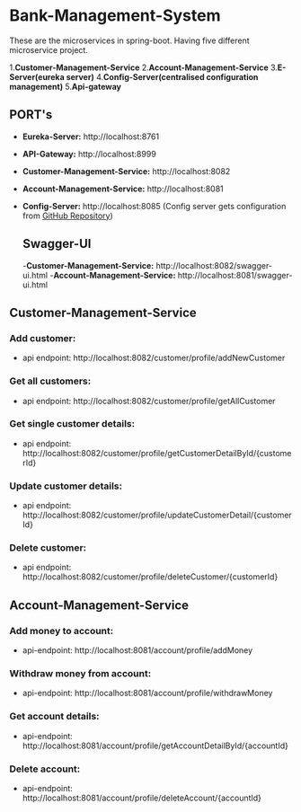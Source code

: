 # Bank-Management-System
These are the microservices in spring-boot. Having five different microservice project.

1.**Customer-Management-Service**
2.**Account-Management-Service**
3.**E-Server(eureka server)**
4.**Config-Server(centralised configuration management)**
5.**Api-gateway**

## PORT's
- **Eureka-Server:** http://localhost:8761
- **API-Gateway:** http://localhost:8999
- **Customer-Management-Service:** http://localhost:8082
- **Account-Management-Service:** http://localhost:8081
- **Config-Server:** http://localhost:8085
  (Config server gets configuration from [GitHub Repository](https://github.com/himanshukhunteta001/configuration-server))

  ## Swagger-UI
  -**Customer-Management-Service:** http://localhost:8082/swagger-ui.html
  -**Account-Management-Service:** http://localhost:8081/swagger-ui.html

  

## Customer-Management-Service

### Add customer:
- api endpoint: http://localhost:8082/customer/profile/addNewCustomer

### Get all customers:
- api endpoint: http://localhost:8082/customer/profile/getAllCustomer

### Get single customer details:
- api endpoint: http://localhost:8082/customer/profile/getCustomerDetailById/{customerId}

### Update customer details:
- api endpoint: http://localhost:8082/customer/profile/updateCustomerDetail/{customerId}

### Delete customer:
- api endpoint: http://localhost:8082/customer/profile/deleteCustomer/{customerId}


## Account-Management-Service

### Add money to account:
- api-endpoint: http://localhost:8081/account/profile/addMoney

### Withdraw money from account:
- api-endpoint: http://localhost:8081/account/profile/withdrawMoney

### Get account details:
- api-endpoint: http://localhost:8081/account/profile/getAccountDetailById/{accountId}

### Delete account:
- api-endpoint: http://localhost:8081/account/profile/deleteAccount/{accountId}




